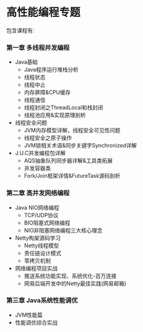 # 高性能编程专题

包含课程有:

### 第一章 多线程并发编程

* Java基础
  * Java程序运行堆栈分析
  * 线程状态
  * 线程中止
  * 内存屏障&CPU缓存
  * 线程通信
  * 线程封闭之ThreadLocal和栈封闭
  * 线程池应用&实现原理剖析
* 线程安全问题
  * JVM内存模型详解，线程安全可见性问题
  * 线程安全之原子操作
  * JVM锁相关术语&同步关键字Synchronized详解
* J.U.C并发编程包详解
  * AQS抽象队列同步器详解&工具类拓展
  * 并发容器类
  * Fork/Join框架详情&FutureTask源码剖析

### 第二章 高并发网络编程

* Java NIO网络编程
  * TCP/UDP协议
  * BIO阻塞式网络编程
  * NIO非阻塞网络编程三大核心理念
* Netty构架源码学习
  * Netty线程模型
  * 责任链设计模式
  * 零拷贝机制
* 网络编程项目实战
  * 推送系统功能实现、系统优化-百万连接
  * 网易后端开发中的Netty最佳实践\(网易邮箱\)

### 第三章 Java系统性能调优

* JVM性能篇
* 性能调优综合实战



